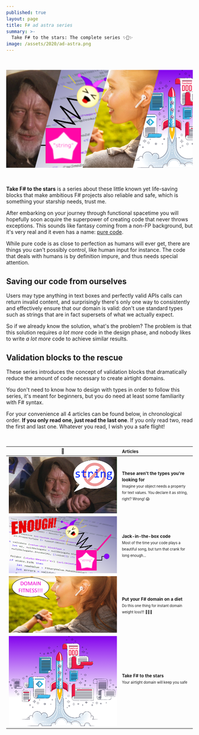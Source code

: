 ```yaml
---
published: true
layout: page
title: F# ad astra series
summary: >-
  Take F# to the stars: The complete series ✨🚀✨
image: /assets/2020/ad-astra.png
---
```


<br>
<p>
  <a href="#anchor">
    <img src="/assets/2020/ad-astra.png" alt="splash" />
  </a>
</p>
<br>

**Take F# to the stars** is a series about these little known yet life-saving blocks that make ambitious F# projects also reliable and safe, which is something your starship needs, trust me.

After embarking on your journey through functional spacetime you will hopefully soon acquire the superpower of creating code that never throws exceptions. This sounds like fantasy coming from a non-FP background, but it's very real and it even has a name: [pure code](https://en.wikipedia.org/wiki/Pure_function).

While pure code is as close to perfection as humans will ever get, there are things you can't possibly control, like human input for instance. The code that deals with humans is by definition impure, and thus needs special attention.

## Saving our code from ourselves

Users may type anything in text boxes and perfectly valid APIs calls can return invalid content, and surprisingly there's only one way to consistently and effectively ensure that our domain is valid: don't use standard types such as strings that are in fact supersets of what we actually expect.

So if we already know the solution, what's the problem? The problem is that this solution requires *a lot more* code in the design phase, and nobody likes to write *a lot more* code to achieve similar results.

## Validation blocks to the rescue

These series introduces the concept of validation blocks that dramatically reduce the amount of code necessary to create airtight domains.

You don't need to know how to design with types in order to follow this series, it's meant for beginners, but you do need at least some familiarity with F# syntax.

For your convenience all 4 articles can be found below, in chronological order. **If you only read one, just read the last one**. If you only read two, read the first and last one. Whatever you read, I wish you a safe flight!

<a id="anchor"><br></a>

|🔗|<small>Articles</small>|
|:-:|:--|
|[![](/assets/2020/not-the-string.png)](/fun/2020/03/04/these-arent-the-types/)|<small>**These aren't the types you're looking for**<br><small>Imagine your object needs a property for text values. You declare it as string, right? Wrong! 😱</small></small>|
|[![](/assets/2020/jack-in-the-box.png)](/fun/2020/04/06/jack-in-the-box-code/)|<small>**Jack-in-the-box code**<br><small>Most of the time your code plays a beautiful song, but turn that crank for long enough...</small></small>|
|[![](/assets/2020/domain-fitness.jpg)](/fun/2020/05/04/domain-fitness/)|<small>**Put your F# domain on a diet**<br><small>Do this one thing for instant domain weight loss!!! 🤩🤫🤭</small></small>|
|[![](/assets/2020/take-it-to-the-stars.png)](/fun/2020/06/30/take-it-to-the-stars/)|<small>**Take F# to the stars**<br><small>Your airtight domain will keep you safe</small></small><br>&nbsp;&nbsp;&nbsp;&nbsp;&nbsp;&nbsp;&nbsp;&nbsp;&nbsp;&nbsp;&nbsp;&nbsp;&nbsp;&nbsp;&nbsp;&nbsp;&nbsp;&nbsp;&nbsp;&nbsp;&nbsp;&nbsp;&nbsp;&nbsp;|


